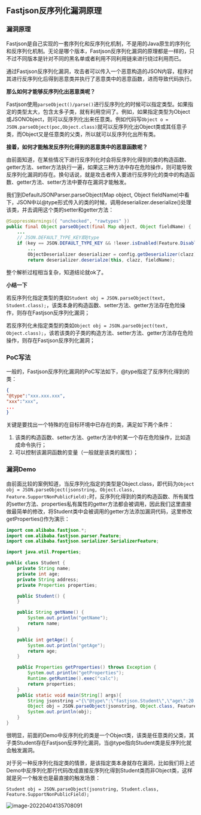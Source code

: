## Fastjson反序列化漏洞原理

### 漏洞原理

Fastjson是自己实现的一套序列化和反序列化机制，不是用的Java原生的序列化和反序列化机制。无论是哪个版本，Fastjson反序列化漏洞的原理都是一样的，只不过不同版本是针对不同的黑名单或者利用不同利用链来进行绕过利用而已。

通过Fastjson反序列化漏洞，攻击者可以传入一个恶意构造的JSON内容，程序对其进行反序列化后得到恶意类并执行了恶意类中的恶意函数，进而导致代码执行。

**那么如何才能够反序列化出恶意类呢？**

Fastjson使用`parseObject()/parse()`进行反序列化的时候可以指定类型。如果指定的类型太大，包含太多子类，就有利用空间了。例如，如果指定类型为Object或JSONObject，则可以反序列化出来任意类。例如代码写`Object o = JSON.parseObject(poc,Object.class)`就可以反序列化出Object类或其任意子类，而Object又是任意类的父类，所以就可以反序列化出所有类。

**接着，如何才能触发反序列化得到的恶意类中的恶意函数呢？**

由前面知道，在某些情况下进行反序列化时会将反序列化得到的类的构造函数、getter方法、setter方法执行一遍，如果这三种方法中存在危险操作，则可能导致反序列化漏洞的存在。换句话说，就是攻击者传入要进行反序列化的类中的构造函数、getter方法、setter方法中要存在漏洞才能触发。

我们到DefaultJSONParser.parseObject(Map object, Object  fieldName)中看下，JSON中以@type形式传入的类的时候，调用deserializer.deserialize()处理该类，并去调用这个类的setter和getter方法：

```java
@SuppressWarnings({ "unchecked", "rawtypes" })
public final Object parseObject(final Map object, Object fieldName) {
    ...
    // JSON.DEFAULT_TYPE_KEY即@type
    if (key == JSON.DEFAULT_TYPE_KEY && !lexer.isEnabled(Feature.DisableSpecialKeyDetect)) {
		...
        ObjectDeserializer deserializer = config.getDeserializer(clazz);
        return deserializer.deserialze(this, clazz, fieldName);
```

整个解析过程相当复杂，知道结论就ok了。

**小结一下**

若反序列化指定类型的类如`Student obj = JSON.parseObject(text, Student.class);`，该类本身的构造函数、setter方法、getter方法存在危险操作，则存在Fastjson反序列化漏洞；

若反序列化未指定类型的类如`Object obj = JSON.parseObject(text, Object.class);`，该若该类的子类的构造方法、setter方法、getter方法存在危险操作，则存在Fastjson反序列化漏洞；

### PoC写法

一般的，Fastjson反序列化漏洞的PoC写法如下，@type指定了反序列化得到的类：

```json
{
"@type":"xxx.xxx.xxx",
"xxx":"xxx",
...
}
```

关键是要找出一个特殊的在目标环境中已存在的类，满足如下两个条件：

1. 该类的构造函数、setter方法、getter方法中的某一个存在危险操作，比如造成命令执行；
2. 可以控制该漏洞函数的变量（一般就是该类的属性）；

### 漏洞Demo

由前面比较的案例知道，当反序列化指定的类型是Object.class，即代码为`Object obj = JSON.parseObject(jsonstring, Object.class, Feature.SupportNonPublicField);`时，反序列化得到的类的构造函数、所有属性的setter方法、properties私有属性的getter方法都会被调用，因此我们这里直接做最简单的修改，将Student类中会被调用的getter方法添加漏洞代码，这里修改getProperties()作为演示：

```java
import com.alibaba.fastjson.*;
import com.alibaba.fastjson.parser.Feature;
import com.alibaba.fastjson.serializer.SerializerFeature;

import java.util.Properties;

public class Student {
    private String name;
    private int age;
    private String address;
    private Properties properties;

    public Student() {
    }

    public String getName() {
        System.out.println("getName");
        return name;
    }

    public int getAge() {
        System.out.println("getAge");
        return age;
    }

    public Properties getProperties() throws Exception {
        System.out.println("getProperties");
        Runtime.getRuntime().exec("calc");
        return properties;
    }
    public static void main(String[] args){
        String jsonstring ="{\"@type\":\"fastjson.Student\",\"age\":20,\"name\":\"Snakin\",\"properties\":{}}";
        Object obj = JSON.parseObject(jsonstring, Object.class, Feature.SupportNonPublicField);
        System.out.println(obj);
    }
}
```

很明显，前面的Demo中反序列化的类是一个Object类，该类是任意类的父类，其子类Student存在Fastjson反序列化漏洞，当@type指向Student类是反序列化就会触发漏洞。

对于另一种反序列化指定类的情景，是该指定类本身就存在漏洞，比如我们将上述Demo中反序列化那行代码改成直接反序列化得到Student类而非Object类，这样就是另一个触发也是最直接的触发场景：

```
Student obj = JSON.parseObject(jsonstring, Student.class, Feature.SupportNonPublicField);
```

![image-20220404135708091](https://cosmoslin.oss-cn-chengdu.aliyuncs.com/img2/image-20220404135708091.png)

